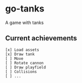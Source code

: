 # go-tanks
A game with tanks

## Current achievements

    [x] Load assets
    [x] Draw tank
    [ ] Move
    [ ] Rotate cannon
    [ ] Draw playfield
    [ ] Collisions
    [ ] ...
